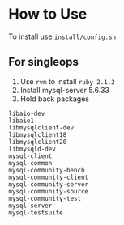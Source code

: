 # How to Use

To install use `install/config.sh`

## For singleops

1. Use `rvm` to install `ruby 2.1.2`
2. Install mysql-server 5.6.33
3. Hold back packages

```
libaio-dev
libaio1
libmysqlclient-dev
libmysqlclient18
libmysqlclient20
libmysqld-dev
mysql-client
mysql-common
mysql-community-bench
mysql-community-client
mysql-community-server
mysql-community-source
mysql-community-test
mysql-server
mysql-testsuite
```
